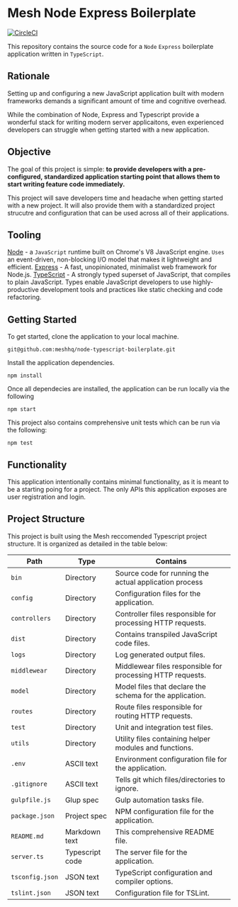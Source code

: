 # Mesh Node Express Boilerplate

[![CircleCI](https://circleci.com/gh/meshhq/node-typescript-boilerplate/tree/master.svg?style=svg&circle-token=15f15775c51f602d6fc70b9dda1ca8a40336833c)](https://circleci.com/gh/meshhq/node-typescript-boilerplate/tree/master)

This repository contains the source code for a `Node` `Express` boilerplate application written in `TypeScript`. 

## Rationale

Setting up and configuring a new JavaScript application built with modern frameworks demands a significant amount of time and cognitive overhead.

While the combination of Node, Express and Typescript provide a wonderful stack for writing modern server applicaitons, even experienced developers can struggle when getting started with a new application.

## Objective

The goal of this project is simple: **to provide developers with a pre-configured, standardized application starting point that allows them to start writing feature code immediately.**

This project will save developers time and headache when getting started with a new project. It will also provide them with a standardized project strucutre and configuration that can be used across all of their applications.

## Tooling 

[Node](https://nodejs.org/en/) - a `JavaScript` runtime built on Chrome's V8 JavaScript engine. `Uses` an event-driven, non-blocking I/O model that makes it lightweight and efficient.
[Express](https://expressjs.com/) - A fast, unopinionated, minimalist web framework for Node.js.
[TypeScript](https://www.typescriptlang.org/) - A strongly typed superset of JavaScript, that compiles to plain JavaScript. Types enable JavaScript developers to use highly-productive development tools and practices like static checking and code refactoring.

## Getting Started

To get started, clone the application to your local machine.

```
git@github.com:meshhq/node-typescript-boilerplate.git
```

Install the application dependencies. 

```
npm install
```

Once all dependecies are installed, the application can be run locally via the following

```
npm start
```

This project also contains comprehensive unit tests which can be run via the following: 

```
npm test
```

## Functionality

This application intentionally contains minimal functionality, as it is meant to be a starting poing for a project. The only APIs this application exposes are user registration and login.

## Project Structure 

This project is built using the Mesh reccomended Typescript project structure. It is organized as detailed in the table below:

| Path              | Type              | Contains                                                      |
| ------------------|-------------------|---------------------------------------------------------------|
| `bin`           	| Directory         | Source code for running the actual application process        |
| `config`         	| Directory         | Configuration files for the application.					    |
| `controllers`     | Directory         | Controller files responsible for processing HTTP requests.    |
| `dist`            | Directory         | Contains transpiled JavaScript code files.                    |
| `logs`          	| Directory         | Log generated output files.						            |
| `middlewear`      | Directory         | Middlewear files responsible for processing HTTP requests.    |
| `model`           | Directory         | Model files that declare the schema for the application.      |
| `routes`          | Directory     	| Route files responsible for routing HTTP requests.	        |
| `test`            | Directory     	| Unit and integration test files.						        |
| `utils`           | Directory        	| Utility files containing helper modules and functions.        |
| `.env`            | ASCII text        | Environment configuration file for the application.			|
| `.gitignore`      | ASCII text 		| Tells git which files/directories to ignore.					|
| `gulpfile.js`    	| Glup spec     	| Gulp automation tasks file.									|
| `package.json`	| Project spec      | NPM configuration file for the application.					|
| `README.md`       | Markdown text     | This comprehensive README file.								|
| `server.ts`       | Typescript code   | The server file for the application.							|
| `tsconfig.json`   | JSON text   		| TypeScript configuration and compiler options.				|
| `tslint.json`     | JSON text   		| Configuration file for TSLint.								|